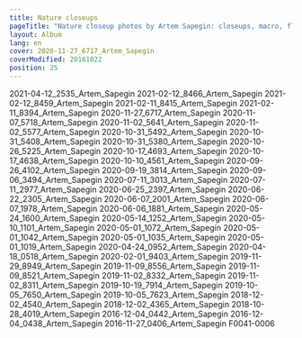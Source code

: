 ```yaml
---
title: Nature closeups
pageTitle: "Nature closeup photos by Artem Sapegin: closeups, macro, flowers, and intimate landscapes"
layout: Album
lang: en
cover: 2020-11-27_6717_Artem_Sapegin
coverModified: 20161022
position: 25
---
```


2021-04-12_2535_Artem_Sapegin
2021-02-12_8466_Artem_Sapegin
2021-02-12_8459_Artem_Sapegin
2021-02-11_8415_Artem_Sapegin
2021-02-11_8394_Artem_Sapegin
2020-11-27_6717_Artem_Sapegin
2020-11-07_5718_Artem_Sapegin
2020-11-02_5641_Artem_Sapegin
2020-11-02_5577_Artem_Sapegin
2020-10-31_5492_Artem_Sapegin
2020-10-31_5408_Artem_Sapegin
2020-10-31_5380_Artem_Sapegin
2020-10-26_5225_Artem_Sapegin
2020-10-17_4693_Artem_Sapegin
2020-10-17_4638_Artem_Sapegin
2020-10-10_4561_Artem_Sapegin
2020-09-26_4102_Artem_Sapegin
2020-09-19_3814_Artem_Sapegin
2020-09-06_3494_Artem_Sapegin
2020-07-11_3013_Artem_Sapegin
2020-07-11_2977_Artem_Sapegin
2020-06-25_2397_Artem_Sapegin
2020-06-22_2305_Artem_Sapegin
2020-06-07_2001_Artem_Sapegin
2020-06-07_1978_Artem_Sapegin
2020-06-06_1881_Artem_Sapegin
2020-05-24_1600_Artem_Sapegin
2020-05-14_1252_Artem_Sapegin
2020-05-10_1101_Artem_Sapegin
2020-05-01_1072_Artem_Sapegin
2020-05-01_1042_Artem_Sapegin
2020-05-01_1035_Artem_Sapegin
2020-05-01_1019_Artem_Sapegin
2020-04-24_0952_Artem_Sapegin
2020-04-18_0518_Artem_Sapegin
2020-02-01_9403_Artem_Sapegin
2019-11-29_8949_Artem_Sapegin
2019-11-09_8556_Artem_Sapegin
2019-11-09_8521_Artem_Sapegin
2019-11-02_8332_Artem_Sapegin
2019-11-02_8311_Artem_Sapegin
2019-10-19_7914_Artem_Sapegin
2019-10-05_7650_Artem_Sapegin
2019-10-05_7623_Artem_Sapegin
2018-12-02_4540_Artem_Sapegin
2018-12-02_4365_Artem_Sapegin
2018-10-28_4019_Artem_Sapegin
2016-12-04_0442_Artem_Sapegin
2016-12-04_0438_Artem_Sapegin
2016-11-27_0406_Artem_Sapegin
F0041-0006
